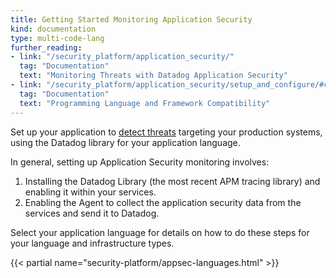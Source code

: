 ```yaml
---
title: Getting Started Monitoring Application Security
kind: documentation
type: multi-code-lang
further_reading:
- link: "/security_platform/application_security/"
  tag: "Documentation"
  text: "Monitoring Threats with Datadog Application Security"
- link: "/security_platform/application_security/setup_and_configure/#compatibility"
  tag: "Documentation"
  text: "Programming Language and Framework Compatibility"
---
```


Set up your application to [detect threats][1] targeting your production systems, using the Datadog library for your application language. 

In general, setting up Application Security monitoring involves:

1. Installing the Datadog Library (the most recent APM tracing library) and enabling it within your services.
2. Enabling the Agent to collect the application security data from the services and send it to Datadog.

Select your application language for details on how to do these steps for your language and infrastructure types.

{{< partial name="security-platform/appsec-languages.html" >}}

<br>


[1]: /security_platform/application_security/
